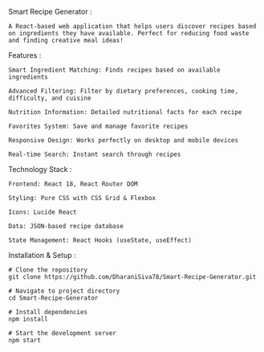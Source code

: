 Smart Recipe Generator :

    A React-based web application that helps users discover recipes based on ingredients they have available. Perfect for reducing food waste and finding creative meal ideas!


Features :

    Smart Ingredient Matching: Finds recipes based on available ingredients
  
    Advanced Filtering: Filter by dietary preferences, cooking time, difficulty, and cuisine
  
    Nutrition Information: Detailed nutritional facts for each recipe
  
    Favorites System: Save and manage favorite recipes
  
    Responsive Design: Works perfectly on desktop and mobile devices
  
    Real-time Search: Instant search through recipes
  

Technology Stack :

    Frontend: React 18, React Router DOM
  
    Styling: Pure CSS with CSS Grid & Flexbox
  
    Icons: Lucide React
    
    Data: JSON-based recipe database
  
    State Management: React Hooks (useState, useEffect)


Installation & Setup :

    # Clone the repository
    git clone https://github.com/DharaniSiva78/Smart-Recipe-Generator.git

    # Navigate to project directory
    cd Smart-Recipe-Generator

    # Install dependencies
    npm install

    # Start the development server
    npm start

